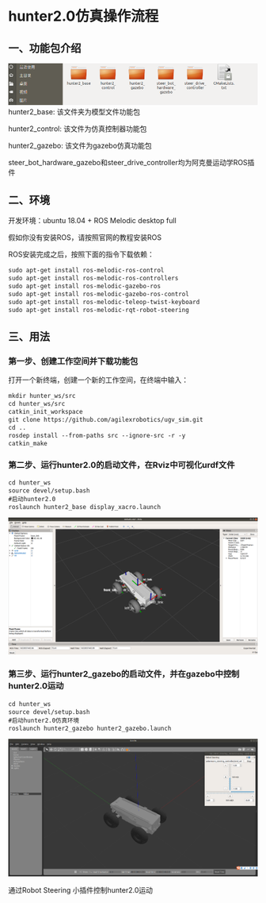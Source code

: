 # hunter2.0仿真操作流程

## 一、功能包介绍

![说明文字](image/jieshao.png)
hunter2_base: 该文件夹为模型文件功能包

hunter2_control: 该文件为仿真控制器功能包

hunter2_gazebo: 该文件为gazebo仿真功能包

steer_bot_hardware_gazebo和steer_drive_controller均为阿克曼运动学ROS插件

## 二、环境

开发环境：ubuntu 18.04 + ROS Melodic desktop full

假如你没有安装ROS，请按照官网的教程安装ROS

ROS安装完成之后，按照下面的指令下载依赖：

```
sudo apt-get install ros-melodic-ros-control
sudo apt-get install ros-melodic-ros-controllers
sudo apt-get install ros-melodic-gazebo-ros
sudo apt-get install ros-melodic-gazebo-ros-control
sudo apt-get install ros-melodic-teleop-twist-keyboard	
sudo apt-get install ros-melodic-rqt-robot-steering 
```

## 三、用法

### 第一步、创建工作空间并下载功能包

打开一个新终端，创建一个新的工作空间，在终端中输入：

```
mkdir hunter_ws/src
cd hunter_ws/src
catkin_init_workspace
git clone https://github.com/agilexrobotics/ugv_sim.git
cd ..
rosdep install --from-paths src --ignore-src -r -y 
catkin_make
```

### 第二步、运行hunter2.0的启动文件，在Rviz中可视化urdf文件

```
cd hunter_ws
source devel/setup.bash
#启动hunter2.0
roslaunch hunter2_base display_xacro.launch
```

![说明文字](image/rviz.png)

### 第三步、运行hunter2_gazebo的启动文件，并在gazebo中控制hunter2.0运动

```
cd hunter_ws
source devel/setup.bash
#启动hunter2.0仿真环境
roslaunch hunter2_gazebo hunter2_gazebo.launch
```

![说明文字](image/gazebo.png)

通过Robot Steering 小插件控制hunter2.0运动



